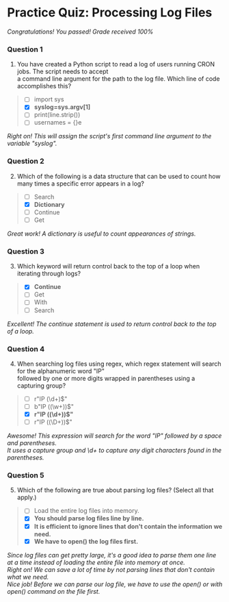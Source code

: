 # Practice Quiz: Processing Log Files

*Congratulations! You passed! Grade received 100%*

### Question 1

1. You have created a Python script to read a log of users running CRON jobs. The script needs to accept\
a command line argument for the path to the log file. Which line of code accomplishes this?

> - [ ] import sys
> - [x] **syslog=sys.argv[1]**
> - [ ] print(line.strip())
> - [ ] usernames = {}e

*Right on! This will assign the script's first command line argument to the variable "syslog".*

### Question 2

2. Which of the following is a data structure that can be used to count how many times a specific error appears in a log?

> - [ ] Search
> - [x] **Dictionary**
> - [ ] Continue
> - [ ] Get

*Great work! A dictionary is useful to count appearances of strings.*

### Question 3

3. Which keyword will return control back to the top of a loop when iterating through logs?

> - [x] **Continue**
> - [ ] Get
> - [ ] With
> - [ ] Search

*Excellent! The continue statement is used to return control back to the top of a loop.*

### Question 4

4. When searching log files using regex, which regex statement will search for the alphanumeric word "IP"\
followed by one or more digits wrapped in parentheses using a capturing group?

> - [ ] r"IP \(\d+\)$"
> - [ ] b"IP \((\w+)\)$"
> - [x] **r"IP \((\d+)\)$"**
> - [ ] r"IP \((\D+)\)$" 

*Awesome! This expression will search for the word "IP" followed by a space and parentheses.\
It uses a capture group and \d+ to capture any digit characters found in the parentheses.*

### Question 5

5. Which of the following are true about parsing log files? (Select all that apply.)

> - [ ] Load the entire log files into memory.
> - [x] **You should parse log files line by line.**
> - [x] **It is efficient to ignore lines that don't contain the information we need.**
> - [x] **We have to open() the log files first.**

*Since log files can get pretty large, it's a good idea to parse them one line at a time instead of loading the entire file into memory at once.\
Right on! We can save a lot of time by not parsing lines that don't contain what we need.\
Nice job! Before we can parse our log file, we have to use the open() or with open() command on the file first.*